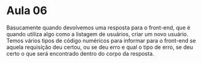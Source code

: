 # Aula 06

Basucamente quando devolvemos uma resposta para o front-end, que é quando utiliza algo como a listagem de usuários, criar um novo usuário. Temos vários tipos de código numéricos para informar para o front-end se aquela requisição deu certou, ou se deu erro e qual o tipo de erro, se deu certo o que será encontrado dentro do corpo da resposta.

